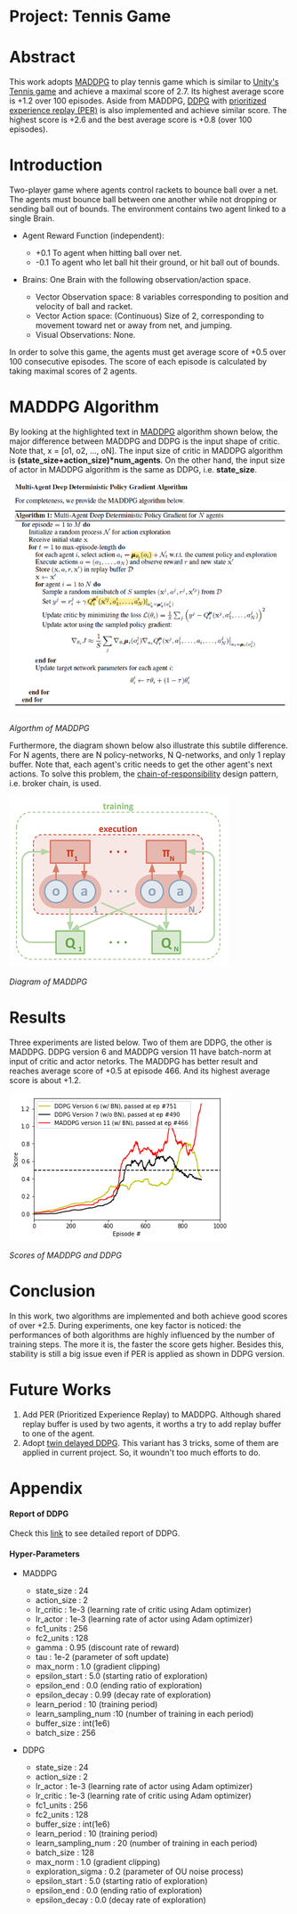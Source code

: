 [maddpg_algorithm]: https://github.com/Brandon-HY-Lin/deep-reinforcement-learning/blob/master/p3_collab-compet/MADDPG/picures/maddpg_algorithm.png "Algorithm of MADDPG"

[maddpg_digram]: https://github.com/Brandon-HY-Lin/deep-reinforcement-learning/blob/master/p3_collab-compet/MADDPG/picures/maddpg_diagram.png "Diagram of MADDPG"

[maddpg_ddpg_comparision]: https://github.com/Brandon-HY-Lin/deep-reinforcement-learning/blob/master/p3_collab-compet/MADDPG/picures/maddpg_v11_ddpg_v6_v7.png "Score of MADDPG version 11, DDPG version 6, and DDPG version 7"

# Project: Tennis Game

# Abstract
This work adopts [MADDPG](https://arxiv.org/abs/1706.02275) to play tennis game which is similar to [Unity's Tennis game](https://github.com/Unity-Technologies/ml-agents/blob/master/docs/Learning-Environment-Examples.md#tennis) and achieve a maximal score of 2.7. Its highest average score is +1.2 over 100 episodes. Aside from MADDPG, [DDPG](https://arxiv.org/abs/1509.02971) with [prioritized experience replay (PER)](https://arxiv.org/abs/1511.05952) is also implemented and achieve similar score. The highest score is +2.6 and the best average score is +0.8 (over 100 episodes).

# Introduction
Two-player game where agents control rackets to bounce ball over a net. The agents must bounce ball between one another while not dropping or sending ball out of bounds. The environment contains two agent linked to a single Brain. 

* Agent Reward Function (independent):
	* +0.1 To agent when hitting ball over net.
	* -0.1 To agent who let ball hit their ground, or hit ball out of bounds.

* Brains: One Brain with the following observation/action space.
	* Vector Observation space: 8 variables corresponding to position and velocity of ball and racket.
	* Vector Action space: (Continuous) Size of 2, corresponding to movement toward net or away from net, and jumping.
	* Visual Observations: None.

In order to solve this game, the agents must get average score of +0.5 over 100 consecutive episodes. The score of each episode is calculated by taking maximal scores of 2 agents.


# MADDPG Algorithm
By looking at the highlighted text in [MADDPG](https://arxiv.org/abs/1706.02275) algorithm shown below, the major difference between MADDPG and DDPG is the input shape of critic. Note that, x = \[o1, o2, ..., oN\]. The input size of critic in MADDPG algorithm is __(state_size+action_size)*num_agents__. On the other hand, the input size of actor in MADDPG algorithm is the same as DDPG, i.e. __state_size__.

![Algorithm of MADDPG][maddpg_algorithm]

*Algorthm of MADDPG*


Furthermore, the diagram shown below also illustrate this subtile difference. For N agents, there are N policy-networks, N Q-networks, and only 1 replay buffer. Note that, each agent's critic needs to get the other agent's next actions. To solve this problem, the [chain-of-responsibility](https://en.wikipedia.org/wiki/Chain-of-responsibility_pattern) design pattern, i.e. broker chain, is used.

![Diagram of MADDPG][maddpg_digram]

*Diagram of MADDPG*



# Results
Three experiments are listed below. Two of them are DDPG, the other is MADDPG. DDPG version 6 and MADDPG version 11 have batch-norm at input of critic and actor netorks. The MADDPG has better result and reaches average score of +0.5 at episode 466. And its highest average score is about +1.2.


![Diagram of MADDPG and DDPG comparison][maddpg_ddpg_comparision]

*Scores of MADDPG and DDPG*

# Conclusion
In this work, two algorithms are implemented and both achieve good scores of over +2.5. During experiments, one key factor is noticed: the performances of both algorithms are highly influenced by the number of training steps. The more it is, the faster the score gets higher. Besides this, stability is still a big issue even if PER is applied as shown in DDPG version.


# Future Works
1. Add PER (Prioritized Experience Replay) to MADDPG. Although shared replay buffer is used by two agents, it worths a try to add replay buffer to one of the agent.
2. Adopt [twin delayed DDPG](https://spinningup.openai.com/en/latest/algorithms/td3.html). This variant has 3 tricks, some of them are applied in current project. So, it woundn't too much efforts to do.


# Appendix

#### Report of DDPG
Check this [link](https://github.com/Brandon-HY-Lin/deep-reinforcement-learning/blob/master/p3_collab-compet/DDPG/Report.md) to see detailed report of DDPG.


#### Hyper-Parameters

* MADDPG
    * state_size : 24
    * action_size : 2
    * lr_critic : 1e-3 (learning rate of critic using Adam optimizer)
    * lr_actor : 1e-3  (learning rate of actor using Adam optimizer)
    * fc1_units : 256
    * fc2_units : 128
    * gamma : 0.95     (discount rate of reward)
    * tau : 1e-2       (parameter of soft update)
    * max_norm : 1.0   (gradient clipping)
    * epsilon_start : 5.0     (starting ratio of exploration)
    * epsilon_end : 0.0       (ending ratio of exploration)
    * epsilon_decay : 0.99    (decay rate of exploration)
    * learn_period : 10       (training period)
    * learn_sampling_num :10  (number of training in each period)
    * buffer_size : int(1e6)
    * batch_size : 256


* DDPG
    * state_size : 24
    * action_size : 2
    * lr_actor : 1e-3          (learning rate of actor using Adam optimizer)
    * lr_critic : 1e-3         (learning rate of critic using Adam optimizer)
    * fc1_units : 256
    * fc2_units : 128
    * buffer_size : int(1e6)
    * learn_period : 10         (training period)
    * learn_sampling_num : 20   (number of training in each period)
    * batch_size : 128
    * max_norm : 1.0            (gradient clipping)
    * exploration_sigma : 0.2   (parameter of OU noise process)
    * epsilon_start : 5.0       (starting ratio of exploration)
    * epsilon_end : 0.0         (ending ratio of exploration)
    * epsilon_decay : 0.0       (decay rate of exploration)
